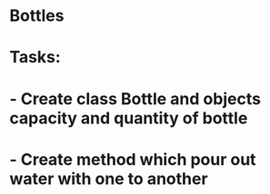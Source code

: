 # Bottles
# Tasks:
# - Create class Bottle and objects capacity and quantity of bottle
# - Create method which pour out water with one to another
